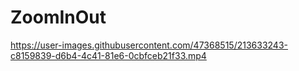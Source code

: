# ZoomInOut



https://user-images.githubusercontent.com/47368515/213633243-c8159839-d6b4-4c41-81e6-0cbfceb21f33.mp4

